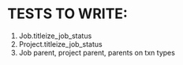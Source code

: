 # TESTS TO WRITE:


1. Job.titleize_job_status
1. Project.titleize_job_status
1. Job parent, project parent, parents on txn types
